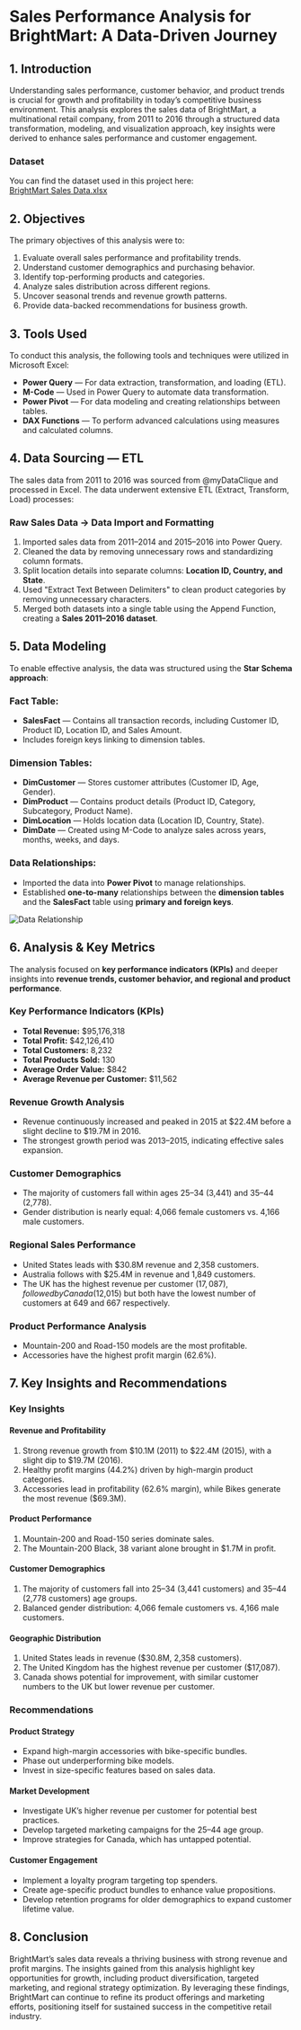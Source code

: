 # Sales Performance Analysis for BrightMart: A Data-Driven Journey

## 1. Introduction
Understanding sales performance, customer behavior, and product trends is crucial for growth and profitability in today’s competitive business environment. This analysis explores the sales data of BrightMart, a multinational retail company, from 2011 to 2016 through a structured data transformation, modeling, and visualization approach, key insights were derived to enhance sales performance and customer engagement.

### Dataset
You can find the dataset used in this project here:  
[BrightMart Sales Data.xlsx](BrightMart%20Sales%20Analysis/BrightMart%20Sales%20Data.xlsx)


## 2. Objectives
The primary objectives of this analysis were to:
1. Evaluate overall sales performance and profitability trends.
2. Understand customer demographics and purchasing behavior.
3. Identify top-performing products and categories.
4. Analyze sales distribution across different regions.
5. Uncover seasonal trends and revenue growth patterns.
6. Provide data-backed recommendations for business growth.

## 3. Tools Used
To conduct this analysis, the following tools and techniques were utilized in Microsoft Excel:
- **Power Query** — For data extraction, transformation, and loading (ETL).
- **M-Code** — Used in Power Query to automate data transformation.
- **Power Pivot** — For data modeling and creating relationships between tables.
- **DAX Functions** — To perform advanced calculations using measures and calculated columns.
  
## 4. Data Sourcing — ETL
The sales data from 2011 to 2016 was sourced from @myDataClique and processed in Excel. The data underwent extensive ETL (Extract, Transform, Load) processes:
### **Raw Sales Data** → **Data Import and Formatting**
1. Imported sales data from 2011–2014 and 2015–2016 into Power Query.
2. Cleaned the data by removing unnecessary rows and standardizing column formats.
3. Split location details into separate columns: **Location ID, Country, and State**.
4. Used "Extract Text Between Delimiters" to clean product categories by removing unnecessary characters.
5. Merged both datasets into a single table using the Append Function, creating a **Sales 2011–2016 dataset**.

## 5. Data Modeling
To enable effective analysis, the data was structured using the **Star Schema approach**:

### **Fact Table:**
- **SalesFact** — Contains all transaction records, including Customer ID, Product ID, Location ID, and Sales Amount.
- Includes foreign keys linking to dimension tables.

### **Dimension Tables:**
- **DimCustomer** — Stores customer attributes (Customer ID, Age, Gender).
- **DimProduct** — Contains product details (Product ID, Category, Subcategory, Product Name).
- **DimLocation** — Holds location data (Location ID, Country, State).
- **DimDate** — Created using M-Code to analyze sales across years, months, weeks, and days.

### **Data Relationships:**
- Imported the data into **Power Pivot** to manage relationships.
- Established **one-to-many** relationships between the **dimension tables** and the **SalesFact** table using **primary and foreign keys**.


![Data Relationship](screenshots/Data%20Relationship.JPG)


## 6. Analysis & Key Metrics
The analysis focused on **key performance indicators (KPIs)** and deeper insights into **revenue trends, customer behavior, and regional and product performance**.

### **Key Performance Indicators (KPIs)**
- **Total Revenue:** $95,176,318
- **Total Profit:** $42,126,410
- **Total Customers:** 8,232
- **Total Products Sold:** 130
- **Average Order Value:** $842
- **Average Revenue per Customer:** $11,562

### **Revenue Growth Analysis**
- Revenue continuously increased and peaked in 2015 at $22.4M before a slight decline to $19.7M in 2016.
- The strongest growth period was 2013–2015, indicating effective sales expansion.

### **Customer Demographics**
- The majority of customers fall within ages 25–34 (3,441) and 35–44 (2,778).
- Gender distribution is nearly equal: 4,066 female customers vs. 4,166 male customers.

### **Regional Sales Performance**
- United States leads with $30.8M revenue and 2,358 customers.
- Australia follows with $25.4M in revenue and 1,849 customers.
- The UK has the highest revenue per customer ($17,087), followed by Canada ($12,015) but both have the lowest number of customers at 649 and 667 respectively.

### **Product Performance Analysis**
- Mountain-200 and Road-150 models are the most profitable.
- Accessories have the highest profit margin (62.6%).

## 7. Key Insights and Recommendations

### **Key Insights**
#### **Revenue and Profitability**
1. Strong revenue growth from $10.1M (2011) to $22.4M (2015), with a slight dip to $19.7M (2016).
2. Healthy profit margins (44.2%) driven by high-margin product categories.
3. Accessories lead in profitability (62.6% margin), while Bikes generate the most revenue ($69.3M).

#### **Product Performance**
1. Mountain-200 and Road-150 series dominate sales.
2. The Mountain-200 Black, 38 variant alone brought in $1.7M in profit.

#### **Customer Demographics**
1. The majority of customers fall into 25–34 (3,441 customers) and 35–44 (2,778 customers) age groups.
2. Balanced gender distribution: 4,066 female customers vs. 4,166 male customers.

#### **Geographic Distribution**
1. United States leads in revenue ($30.8M, 2,358 customers).
2. The United Kingdom has the highest revenue per customer ($17,087).
3. Canada shows potential for improvement, with similar customer numbers to the UK but lower revenue per customer.

### **Recommendations**
#### **Product Strategy**
- Expand high-margin accessories with bike-specific bundles.
- Phase out underperforming bike models.
- Invest in size-specific features based on sales data.

#### **Market Development**
- Investigate UK’s higher revenue per customer for potential best practices.
- Develop targeted marketing campaigns for the 25–44 age group.
- Improve strategies for Canada, which has untapped potential.

#### **Customer Engagement**
- Implement a loyalty program targeting top spenders.
- Create age-specific product bundles to enhance value propositions.
- Develop retention programs for older demographics to expand customer lifetime value.

## 8. Conclusion
BrightMart’s sales data reveals a thriving business with strong revenue and profit margins. The insights gained from this analysis highlight key opportunities for growth, including product diversification, targeted marketing, and regional strategy optimization. By leveraging these findings, BrightMart can continue to refine its product offerings and marketing efforts, positioning itself for sustained success in the competitive retail industry.
